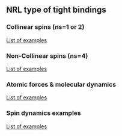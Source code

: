 ## NRL type of tight bindings

### Collinear spins (ns=1 or 2)

[List of examples](collinear/README.md)

### Non-Collinear spins (ns=4)

[List of examples](non-collinear/README.md)

### Atomic forces & molecular dynamics

[List of examples](molecular-dynamics/README.md)

### Spin dynamics examples

[List of examples](spin-dynamics/README.md)